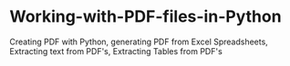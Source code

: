 # Working-with-PDF-files-in-Python
Creating PDF with Python, generating PDF from Excel Spreadsheets, Extracting text from PDF's, Extracting Tables from PDF's
